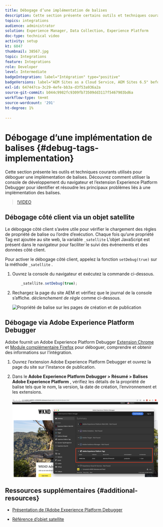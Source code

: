 ```yaml
---
title: Débogage d’une implémentation de balises
description: Cette section présente certains outils et techniques courants pour déboguer une implémentation de balises. Découvrez comment utiliser la console de développement du navigateur et l’extension Experience Platform Debugger pour identifier et résoudre les principaux problèmes liés à une implémentation des balises.
topics: integrations
audience: administrator
solution: Experience Manager, Data Collection, Experience Platform
doc-type: technical video
activity: setup
kt: 6047
thumbnail: 38567.jpg
topic: Integrations
feature: Integrations
role: Developer
level: Intermediate
badgeIntegration: label="Intégration" type="positive"
badgeVersions: label="AEM Sites as a Cloud Service, AEM Sites 6.5" before-title="false"
exl-id: 647447ca-3c29-4efe-bb3a-d3f53a936a2a
source-git-commit: b044c9982fc9309fb73509dd3117f5467903bd6a
workflow-type: tm+mt
source-wordcount: '291'
ht-degree: 1%

---
```


# Débogage d’une implémentation de balises {#debug-tags-implementation}

Cette section présente les outils et techniques courants utilisés pour déboguer une implémentation de balises. Découvrez comment utiliser la console de développement du navigateur et l’extension Experience Platform Debugger pour identifier et résoudre les principaux problèmes liés à une implémentation des balises.

>[!VIDEO](https://video.tv.adobe.com/v/38567?quality=12&learn=on)

## Débogage côté client via un objet satellite

Le débogage côté client s’avère utile pour vérifier le chargement des règles de propriété de balise ou l’ordre d’exécution. Chaque fois qu’une propriété Tag est ajoutée au site web, la variable `_satellite` L’objet JavaScript est présent dans le navigateur pour faciliter le suivi des événements et des données côté client.

Pour activer le débogage côté client, appelez la fonction `setDebug(true)` sur la méthode `_satellite` .

1. Ouvrez la console du navigateur et exécutez la commande ci-dessous.

   ```javascript
       _satellite.setDebug(true);
   ```

1. Rechargez la page du site AEM et vérifiez que le journal de la console s’affiche. _déclenchement de règle_ comme ci-dessous.

   ![Propriété de balise sur les pages de création et de publication](assets/satellite-object-debugging.png)

## Débogage via Adobe Experience Platform Debugger

Adobe fournit un Adobe Experience Platform Debugger [Extension Chrome](https://chrome.google.com/webstore/detail/adobe-experience-platform/bfnnokhpnncpkdmbokanobigaccjkpob) et [Module complémentaire Firefox](https://addons.mozilla.org/en-US/firefox/addon/adobe-experience-platform-dbg/) pour déboguer, comprendre et obtenir des informations sur l’intégration.

1. Ouvrez l’extension Adobe Experience Platform Debugger et ouvrez la page du site sur l’instance de publication.

1. Dans le **Adobe Experience Platform Debugger > Résumé > Balises Adobe Experience Platform** , vérifiez les détails de la propriété de balise tels que le nom, la version, la date de création, l’environnement et les extensions.

   ![Détails de la propriété Adobe Experience Platform Debugger et Tag](assets/tag-property-details.png)

## Ressources supplémentaires {#additional-resources}

+ [Présentation de l’Adobe Experience Platform Debugger](https://experienceleague.adobe.com/docs/platform-learn/data-collection/debugger/overview.html)

+ [Référence d’objet satellite](https://experienceleague.adobe.com/docs/experience-platform/tags/client-side/satellite-object.html)
